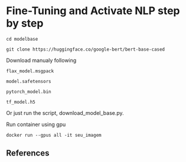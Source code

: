 # Fine-Tuning and Activate NLP step by step

    cd modelbase

    git clone https://huggingface.co/google-bert/bert-base-cased

Download manualy following

    flax_model.msgpack

    model.safetensors

    pytorch_model.bin

    tf_model.h5

Or just run the script, download_model_base.py.

Run container using gpu

    docker run --gpus all -it seu_imagem

## References
